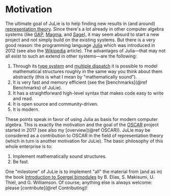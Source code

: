 # Motivation

The ultimate goal of JuLie is to help finding new results in (and around) [representation theory](https://en.wikipedia.org/wiki/Representation_theory). Since there's a lot already in other computer algebra systems (like [GAP](https://www.gap-system.org), [Magma](http://magma.maths.usyd.edu.au/magma/), and [Sage](https://www.sagemath.org)), it may seem absurd to start a new project and not simply build on the existing systems. But there is a very good reason: the programming language [Julia](https://julialang.org) which was introduced in 2012 (see also the [Wikipedia](https://en.wikipedia.org/wiki/Julia_(programming_language)) article). The advantages of Julia—that may not all exist to such an extend in other systems—are the following:

1. Through its [type system](https://docs.julialang.org/en/v1/manual/types/) and [multiple dispatch](https://docs.julialang.org/en/v1/manual/methods/) it is possible to model mathematical structures roughly in the same way you think about them abstractly (this is what I mean by "mathematically sound").
2. It is very fast and memory efficient (see the [benchmarks](@ref Benchmarks) of JuLie).
3. It has a straightforward high-level syntax that makes code easy to write and read.
4. It is open source and community-driven.
5. It is modern.

These points speak in favor of using Julia as basis for modern computer algebra. This is exactly the motivation and the goal of the [OSCAR](https://oscar.computeralgebra.de) project started in 2017 (see also my [overview](@ref OSCAR)). JuLie may be considered as a contribution to OSCAR in the field of representation theory (which in turn is another motivation for JuLie). The basic philosophy of this whole enterprise is to:

1. Implement mathematically sound structures.
2. Be fast.

One "milestone" of JuLie is to implement "all" the material from (and as in) the book [Introduction to Soergel bimodules](https://www.springer.com/gp/book/9783030488253) by B. Elias, S. Makisumi, U. Thiel, and G. Williamson. Of course, anything else is always welcome: please [contribute](@ref Contributing)!

